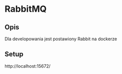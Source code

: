 # RabbitMQ

## Opis

Dla developowania jest postawiony Rabbit na dockerze

## Setup

http://localhost:15672/

